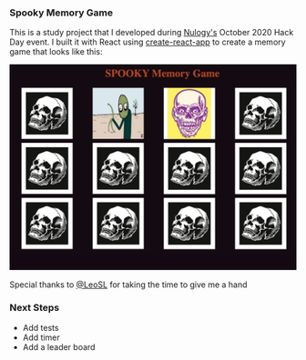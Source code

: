 ### Spooky Memory Game

This is a study project that I developed during [Nulogy's](https://engineering.nulogy.com/) October 2020 Hack Day event. I built it with React using [create-react-app](https://create-react-app.dev/) to create a memory game that looks like this:

![Initial page](https://github.com/marcelinol/memory-game-react/blob/main/memory-game.png)

Special thanks to [@LeoSL](https://github.com/LeoSL) for taking the time to give me a hand

### Next Steps

- Add tests
- Add timer
- Add a leader board
